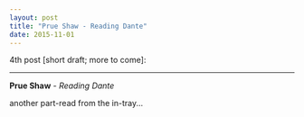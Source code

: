 ```yaml
---
layout: post
title: "Prue Shaw - Reading Dante"
date: 2015-11-01
---
```


4th post [short draft; more to come]:

***
<b>Prue Shaw</b> - _Reading Dante_

another part-read from the in-tray...
